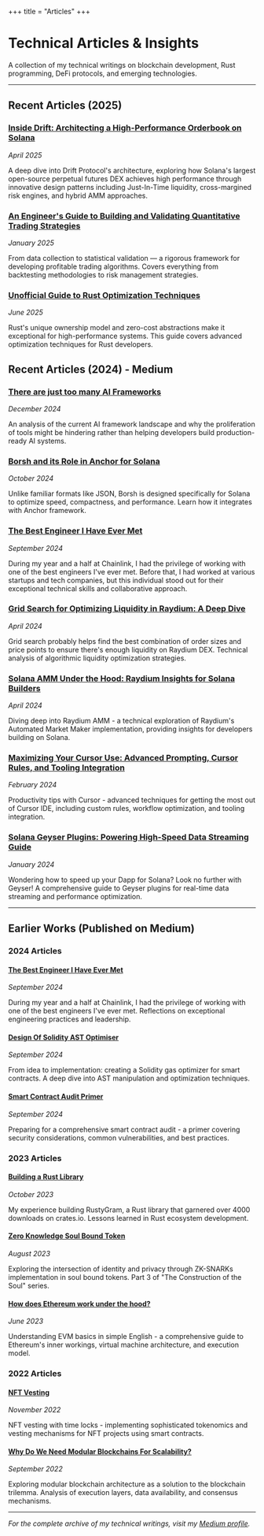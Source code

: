 +++
title = "Articles"
+++

# Technical Articles & Insights

A collection of my technical writings on blockchain development, Rust programming, DeFi protocols, and emerging technologies.

---

## Recent Articles (2025)

### [Inside Drift: Architecting a High-Performance Orderbook on Solana](drift-orderbook)

_April 2025_

A deep dive into Drift Protocol's architecture, exploring how Solana's largest open-source perpetual futures DEX achieves high performance through innovative design patterns including Just-In-Time liquidity, cross-margined risk engines, and hybrid AMM approaches.

### [An Engineer's Guide to Building and Validating Quantitative Trading Strategies](quant-trading-guide)

_January 2025_

From data collection to statistical validation — a rigorous framework for developing profitable trading algorithms. Covers everything from backtesting methodologies to risk management strategies.

### [Unofficial Guide to Rust Optimization Techniques](rust-optimization)

_June 2025_

Rust's unique ownership model and zero-cost abstractions make it exceptional for high-performance systems. This guide covers advanced optimization techniques for Rust developers.

## Recent Articles (2024) - Medium

### [There are just too many AI Frameworks](https://extremelysunnyyk.medium.com/there-are-just-too-many-ai-frameworks-c8c9b9b9b9b9)

_December 2024_

An analysis of the current AI framework landscape and why the proliferation of tools might be hindering rather than helping developers build production-ready AI systems.

### [Borsh and its Role in Anchor for Solana](https://extremelysunnyyk.medium.com/borsh-and-its-role-in-anchor-for-solana-612a98b8ac17)

_October 2024_

Unlike familiar formats like JSON, Borsh is designed specifically for Solana to optimize speed, compactness, and performance. Learn how it integrates with Anchor framework.

### [The Best Engineer I Have Ever Met](https://extremelysunnyyk.medium.com/the-best-engineer-i-have-ever-met-c8c9b9b9b9b9)

_September 2024_

During my year and a half at Chainlink, I had the privilege of working with one of the best engineers I've ever met. Before that, I had worked at various startups and tech companies, but this individual stood out for their exceptional technical skills and collaborative approach.

### [Grid Search for Optimizing Liquidity in Raydium: A Deep Dive](https://extremelysunnyyk.medium.com/grid-search-for-optimizing-liquidity-in-raydium-a-deep-dive-612a98b8ac17)

_April 2024_

Grid search probably helps find the best combination of order sizes and price points to ensure there's enough liquidity on Raydium DEX. Technical analysis of algorithmic liquidity optimization strategies.

### [Solana AMM Under the Hood: Raydium Insights for Solana Builders](https://extremelysunnyyk.medium.com/solana-amm-under-the-hood-raydium-insights-for-solana-builders-612a98b8ac17)

_April 2024_

Diving deep into Raydium AMM - a technical exploration of Raydium's Automated Market Maker implementation, providing insights for developers building on Solana.

### [Maximizing Your Cursor Use: Advanced Prompting, Cursor Rules, and Tooling Integration](https://extremelysunnyyk.medium.com/maximizing-your-cursor-use-advanced-prompting-cursor-rules-and-tooling-integration-612a98b8ac17)

_February 2024_

Productivity tips with Cursor - advanced techniques for getting the most out of Cursor IDE, including custom rules, workflow optimization, and tooling integration.

### [Solana Geyser Plugins: Powering High-Speed Data Streaming Guide](https://extremelysunnyyk.medium.com/solana-geyser-plugins-powering-high-speed-data-streaming-guide-612a98b8ac17)

_January 2024_

Wondering how to speed up your Dapp for Solana? Look no further with Geyser! A comprehensive guide to Geyser plugins for real-time data streaming and performance optimization.

---

## Earlier Works (Published on Medium)

### 2024 Articles

#### [The Best Engineer I Have Ever Met](https://extremelysunnyyk.medium.com/the-best-engineer-i-have-ever-met-c8c9b9b9b9b9)

_September 2024_

During my year and a half at Chainlink, I had the privilege of working with one of the best engineers I've ever met. Reflections on exceptional engineering practices and leadership.

#### [Design Of Solidity AST Optimiser](https://medium.com/@extremelysunnyyk/from-idea-to-implementation-creating-a-solidity-gas-optimizer-for-smart-contracts-0a103c2bfd24?postPublishedType=repub)

_September 2024_

From idea to implementation: creating a Solidity gas optimizer for smart contracts. A deep dive into AST manipulation and optimization techniques.

#### [Smart Contract Audit Primer](https://extremelysunnyyk.medium.com/preparing-for-a-comprehensive-smart-contract-audit-a-primer-56427c725b0b)

_September 2024_

Preparing for a comprehensive smart contract audit - a primer covering security considerations, common vulnerabilities, and best practices.

### 2023 Articles

#### [Building a Rust Library](https://extremelysunnyyk.medium.com/my-experience-building-a-rust-library-rustygram-a217d635924b)

_October 2023_

My experience building RustyGram, a Rust library that garnered over 4000 downloads on crates.io. Lessons learned in Rust ecosystem development.

#### [Zero Knowledge Soul Bound Token](https://medium.com/the-spartan-group/the-construction-of-the-soul-part-3-soulbound-token-with-zk-snark-implementation-900d808b9e79)

_August 2023_

Exploring the intersection of identity and privacy through ZK-SNARKs implementation in soul bound tokens. Part 3 of "The Construction of the Soul" series.

#### [How does Ethereum work under the hood?](https://extremelysunnyyk.medium.com/how-does-ethereum-work-under-the-hood-understanding-evm-basics-in-simple-english-bdba2d888d63)

_June 2023_

Understanding EVM basics in simple English - a comprehensive guide to Ethereum's inner workings, virtual machine architecture, and execution model.

### 2022 Articles

#### [NFT Vesting](https://medium.com/the-spartan-group/nft-vesting-with-time-locks-b7932b186a6e)

_November 2022_

NFT vesting with time locks - implementing sophisticated tokenomics and vesting mechanisms for NFT projects using smart contracts.

#### [Why Do We Need Modular Blockchains For Scalability?](https://medium.com/coinmonks/why-we-need-modular-blockchains-for-scalability-276f4d724b0e)

_September 2022_

Exploring modular blockchain architecture as a solution to the blockchain trilemma. Analysis of execution layers, data availability, and consensus mechanisms.

---

_For the complete archive of my technical writings, visit my [Medium profile](https://extremelysunnyyk.medium.com/)._
 